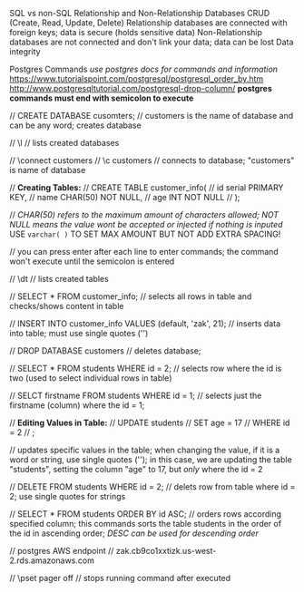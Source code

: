 SQL vs non-SQL
Relationship and Non-Relationship Databases
CRUD (Create, Read, Update, Delete)
Relationship databases are connected with foreign keys; data is secure (holds sensitive data)
Non-Relationship databases are not connected and don't link your data; data can be lost
Data integrity

Postgres Commands
*use postgres docs for commands and information*
https://www.tutorialspoint.com/postgresql/postgresql_order_by.htm
http://www.postgresqltutorial.com/postgresql-drop-column/
**postgres commands must end with semicolon to execute**

//  CREATE DATABASE cusomters;
//  customers is the name of database and can be any word; creates database

//  \l
//  lists created databases

//  \connect customers
//  \c customers
//  connects to database; "customers" is name of database

//  **Creating Tables:**
//  CREATE TABLE customer_info(
//  id serial PRIMARY KEY,
//  name CHAR(50) NOT NULL,
//  age INT NOT NULL
//  );

//  *CHAR(50) refers to the maximum amount of characters allowed; NOT NULL means the value wont be accepted or injected if nothing is inputed* USE `varchar( )` TO SET MAX AMOUNT BUT NOT ADD EXTRA SPACING!

//  you can press enter after each line to enter commands; the command won't execute until the semicolon is entered

// \dt
// lists created tables

//  SELECT * FROM customer_info;
//  selects all rows in table and checks/shows content in table

//  INSERT INTO customer_info VALUES (default, 'zak', 21);
//  inserts data into table; must use single quotes ('')

//  DROP DATABASE customers
//  deletes database;

//  SELECT * FROM students WHERE id = 2;
//  selects row where the id is two (used to select individual rows in table)

//  SELCT firstname FROM students WHERE id = 1;
// selects just the firstname (column) where the id = 1;


//  **Editing Values in Table:**
//  UPDATE students
//  SET age = 17
//  WHERE id = 2
//  ;

//  updates specific values in the table; when changing the value, if it is a word or string, use single quotes (''); in this case, we are updating the table "students", setting the column "age" to 17, but *only* where the id = 2

//  DELETE FROM students WHERE id = 2;
//  delets row from table where id = 2; use single quotes for strings

//  SELECT * FROM students ORDER BY id ASC;
//  orders rows according specified column; this commands sorts the table students in the order of the id in ascending order; *DESC can be used for descending order*

// postgres AWS endpoint
// zak.cb9co1xxtizk.us-west-2.rds.amazonaws.com

//  \pset pager off
//  stops running command after executed
